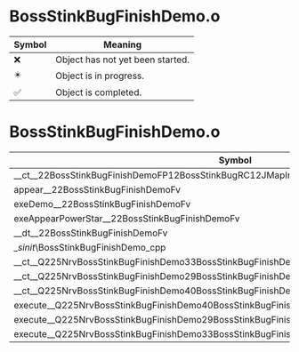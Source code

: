 # BossStinkBugFinishDemo.o
| Symbol | Meaning 
| ------------- | ------------- 
| :x: | Object has not yet been started. 
| :eight_pointed_black_star: | Object is in progress. 
| :white_check_mark: | Object is completed. 


# BossStinkBugFinishDemo.o
| Symbol | Decompiled? |
| ------------- | ------------- |
| __ct__22BossStinkBugFinishDemoFP12BossStinkBugRC12JMapInfoIter | :x: |
| appear__22BossStinkBugFinishDemoFv | :x: |
| exeDemo__22BossStinkBugFinishDemoFv | :x: |
| exeAppearPowerStar__22BossStinkBugFinishDemoFv | :x: |
| __dt__22BossStinkBugFinishDemoFv | :x: |
| __sinit_\BossStinkBugFinishDemo_cpp | :x: |
| __ct__Q225NrvBossStinkBugFinishDemo33BossStinkBugFinishDemoNrvTryStartFv | :x: |
| __ct__Q225NrvBossStinkBugFinishDemo29BossStinkBugFinishDemoNrvDemoFv | :x: |
| __ct__Q225NrvBossStinkBugFinishDemo40BossStinkBugFinishDemoNrvAppearPowerStarFv | :x: |
| execute__Q225NrvBossStinkBugFinishDemo40BossStinkBugFinishDemoNrvAppearPowerStarCFP5Spine | :x: |
| execute__Q225NrvBossStinkBugFinishDemo29BossStinkBugFinishDemoNrvDemoCFP5Spine | :x: |
| execute__Q225NrvBossStinkBugFinishDemo33BossStinkBugFinishDemoNrvTryStartCFP5Spine | :x: |
